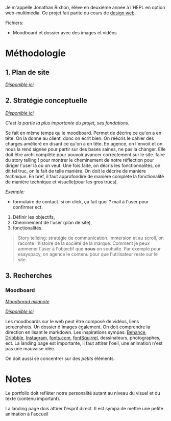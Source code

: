 
Je m'appelle Jonathan Rixhon, élève en deuxième année à l'HEPL en option web-multimédia. Ce projet fait parite du cours de [design web](https://github.com/hepl-dw/projet-portfolio).

Fichiers:

- Moodboard et dossier avec des images et vidéos

# Méthodologie

## 1. Plan de site

[_Disponible ici_](./markdown_files/plan_site.md)

## 2. Stratégie conceptuelle

[_Disponible ici_](./markdown_files/strategie_conceptuelle.md)

*C'est la partie la plus importante du projet, ses fondations.*

Se fait en même temps qu le moodboard. Permet de décrire ce qu'on a en tête. On la donne au client, donc on écrit bien. On réécris le cahier des charges amélioré en disant ce qu'on a en tête. En agence, on l'envoit et on nous la rend signée pour partir sur des bases saines, ne pas la changer. Elle doit être archi complète pour pouvoir avancer correctement sur le site. faire du story telling ! pour montrer le cheminement de notre réflection pour diriger l'user là où on veut. Une fois faite, on décris les fonctionnalités, on dit tel truc, on le fait de telle manière. On doit le décrire de manière *technique*. En bref, il faut approfondire de manière complète la fonctionalité de manière technique et visuelle(pour les gros trucs).

*Exemple:* 
- formulaire de contact. si on click, ça fait quoi ? mail à l'user pour confirmer ect.

1. Définir les objectifs,
2. Cheminement de l'user (plan de site),
3. fonctionalités.

>Story telleing: stratégie de communication. immersion et au scroll, on raconte l'histoire de la société de la marque. Comment je peux ammener l'user à l'objectif que **nous** on souhaite. Par exemple pour esayspacy, on agence le contenu pour que l'utilisateur reste sur le site.

## 3. Recherches

### Moodboard


[_Moodborad milanote_](https://app.milanote.com/1Lat5i1ryFyC93?p=U5HIO1ht63K)

[_Disponible ici_](./moodboard/Moodboard.md)

Les moodboards sur le web peut être composé de vidéos, liens screenshots. Un dossier d'images également. On doit comprendre la direction en lisant le markdown. Les inspirations sympas: [Behance](https://www.behance.net/), [Dribbble](https://dribbble.com/), [Instagram](https://www.instagram.com/), [fonts.com](https://www.fonts.com/https://www.myfonts.com/), [fontSquirrel](https://www.fontsquirrel.com/), dessinateurs, photographes, ect.
La landing page est importante, il faut attirer l'oeil, une animation n'est pas une mauvaise idée.

On doit aussi se concentrer sur des *petits* éléments.

<!-- ## 2. Faire le cahier des charges -->

# Notes

Le portfolio doit reflèter notre personalité autant au niveau du visuel et du texte (contenu important).

La landing page dois attirer l'esprit direct. Il est sympa de mettre une petite animation à l'accueil
